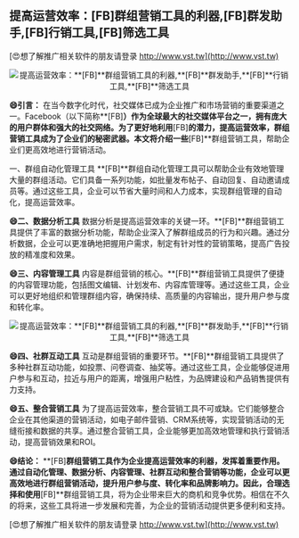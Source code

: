 ## **提高运营效率：**[FB]**群组营销工具的利器,**[FB]**群发助手,**[FB]**行销工具,**[FB]**筛选工具**

[😍想了解推广相关软件的朋友请登录 http://www.vst.tw](http://www.vst.tw)

 <center><img src="https://vst.tw/MP4/tuiguang/png/1.png" alt="提高运营效率：**[FB]**群组营销工具的利器,**[FB]**群发助手,**[FB]**行销工具,**[FB]**筛选工具"></center>

**😄引言：**
在当今数字化时代，社交媒体已成为企业推广和市场营销的重要渠道之一。Facebook（以下简称**[FB]**）作为全球最大的社交媒体平台之一，拥有庞大的用户群体和强大的社交网络。为了更好地利用**[FB]**的潜力，提高运营效率，群组营销工具成为了企业们的秘密武器。本文将介绍一些**[FB]**群组营销工具，帮助企业们更高效地进行营销活动。

一、群组自动化管理工具
**[FB]**群组自动化管理工具可以帮助企业有效地管理大量的群组活动。它们具备一系列功能，如批量发布帖子、自动回复、自动邀请成员等。通过这些工具，企业可以节省大量时间和人力成本，实现群组管理的自动化，提高运营效率。

**😄二、数据分析工具**
数据分析是提高运营效率的关键一环。**[FB]**群组营销工具提供了丰富的数据分析功能，帮助企业深入了解群组成员的行为和兴趣。通过分析数据，企业可以更准确地把握用户需求，制定有针对性的营销策略，提高广告投放的精准度和效果。

**😄三、内容管理工具**
内容是群组营销的核心。**[FB]**群组营销工具提供了便捷的内容管理功能，包括图文编辑、计划发布、内容库管理等。通过这些工具，企业可以更好地组织和管理群组内容，确保持续、高质量的内容输出，提升用户参与度和转化率。

 <center><img src="https://vst.tw/MP4/tuiguang/png/7.png" alt="提高运营效率：**[FB]**群组营销工具的利器,**[FB]**群发助手,**[FB]**行销工具,**[FB]**筛选工具"></center>

**😄四、社群互动工具**
互动是群组营销的重要环节。**[FB]**群组营销工具提供了多种社群互动功能，如投票、问卷调查、抽奖等。通过这些工具，企业能够促进用户参与和互动，拉近与用户的距离，增强用户粘性，为品牌建设和产品销售提供有力支持。

**😄五、整合营销工具**
为了提高运营效率，整合营销工具不可或缺。它们能够整合企业在其他渠道的营销活动，如电子邮件营销、CRM系统等，实现营销活动的无缝衔接和数据的共享。通过整合营销工具，企业能够更加高效地管理和执行营销活动，提高营销效果和ROI。

**😄结论：**
**[FB]**群组营销工具作为企业提高运营效率的利器，发挥着重要作用。通过自动化管理、数据分析、内容管理、社群互动和整合营销等功能，企业可以更高效地进行群组营销活动，提升用户参与度、转化率和品牌影响力。因此，合理选择和使用**[FB]**群组营销工具，将为企业带来巨大的商机和竞争优势。相信在不久的将来，这些工具将进一步发展和完善，为企业的营销活动提供更多便利和支持。

[😍想了解推广相关软件的朋友请登录 http://www.vst.tw](http://www.vst.tw)



